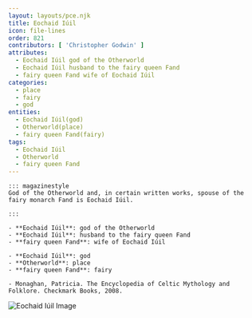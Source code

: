 ```yaml
---
layout: layouts/pce.njk
title: Eochaid Iúil
icon: file-lines
order: 821
contributors: [ 'Christopher Godwin' ]
attributes:
  - Eochaid Iúil god of the Otherworld
  - Eochaid Iúil husband to the fairy queen Fand
  - fairy queen Fand wife of Eochaid Iúil
categories:
  - place
  - fairy
  - god
entities:
  - Eochaid Iúil(god)
  - Otherworld(place)
  - fairy queen Fand(fairy)
tags:
  - Eochaid Iúil
  - Otherworld
  - fairy queen Fand
---
```

``` tab [group1:Info]
::: magazinestyle
God of the Otherworld and, in certain written works, spouse of the fairy monarch Fand is Eochaid Iúil.

:::
```
``` tab [group1:Attributes]
- **Eochaid Iúil**: god of the Otherworld
- **Eochaid Iúil**: husband to the fairy queen Fand
- **fairy queen Fand**: wife of Eochaid Iúil
```
``` tab [group1:Entities]
- **Eochaid Iúil**: god
- **Otherworld**: place
- **fairy queen Fand**: fairy
```
``` tab [group1:Sources]
- Monaghan, Patricia. The Encyclopedia of Celtic Mythology and Folklore. Checkmark Books, 2008.
```
![Eochaid Iúil Image]([None])
